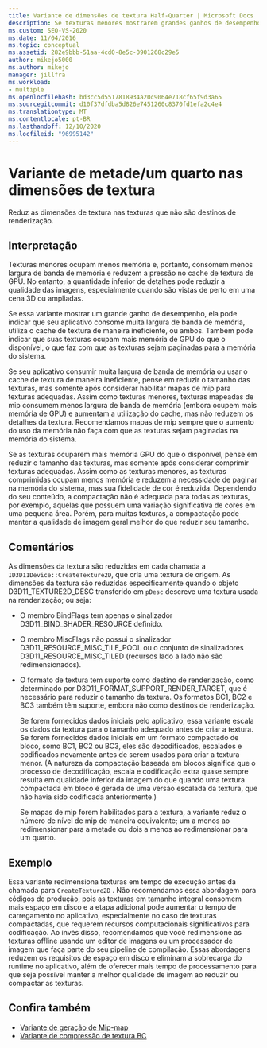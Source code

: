 ```yaml
---
title: Variante de dimensões de textura Half-Quarter | Microsoft Docs
description: Se texturas menores mostrarem grandes ganhos de desempenho, ele sugere pressão de largura de banda de memória ou uso ineficiente do cache de textura de GPU. Considere tornar os tamanhos de textura menores.
ms.custom: SEO-VS-2020
ms.date: 11/04/2016
ms.topic: conceptual
ms.assetid: 282e9bbb-51aa-4cd0-8e5c-0901268c29e5
author: mikejo5000
ms.author: mikejo
manager: jillfra
ms.workload:
- multiple
ms.openlocfilehash: bd3cc5d5517818934a20c9064e718cf65f9d3a65
ms.sourcegitcommit: d10f37dfdba5d826e7451260c8370fd1efa2c4e4
ms.translationtype: MT
ms.contentlocale: pt-BR
ms.lasthandoff: 12/10/2020
ms.locfileid: "96995142"
---
```

# <a name="halfquarter-texture-dimensions-variant"></a>Variante de metade/um quarto nas dimensões de textura
Reduz as dimensões de textura nas texturas que não são destinos de renderização.

## <a name="interpretation"></a>Interpretação
 Texturas menores ocupam menos memória e, portanto, consomem menos largura de banda de memória e reduzem a pressão no cache de textura de GPU. No entanto, a quantidade inferior de detalhes pode reduzir a qualidade das imagens, especialmente quando são vistas de perto em uma cena 3D ou ampliadas.

 Se essa variante mostrar um grande ganho de desempenho, ela pode indicar que seu aplicativo consome muita largura de banda de memória, utiliza o cache de textura de maneira ineficiente, ou ambos. Também pode indicar que suas texturas ocupam mais memória de GPU do que o disponível, o que faz com que as texturas sejam paginadas para a memória do sistema.

 Se seu aplicativo consumir muita largura de banda de memória ou usar o cache de textura de maneira ineficiente, pense em reduzir o tamanho das texturas, mas somente após considerar habilitar mapas de mip para texturas adequadas. Assim como texturas menores, texturas mapeadas de mip consumem menos largura de banda de memória (embora ocupem mais memória de GPU) e aumentam a utilização do cache, mas não reduzem os detalhes da textura. Recomendamos mapas de mip sempre que o aumento do uso da memória não faça com que as texturas sejam paginadas na memória do sistema.

 Se as texturas ocuparem mais memória GPU do que o disponível, pense em reduzir o tamanho das texturas, mas somente após considerar comprimir texturas adequadas. Assim como as texturas menores, as texturas comprimidas ocupam menos memória e reduzem a necessidade de paginar na memória do sistema, mas sua fidelidade de cor é reduzida. Dependendo do seu conteúdo, a compactação não é adequada para todas as texturas, por exemplo, aquelas que possuem uma variação significativa de cores em uma pequena área. Porém, para muitas texturas, a compactação pode manter a qualidade de imagem geral melhor do que reduzir seu tamanho.

## <a name="remarks"></a>Comentários
 As dimensões da textura são reduzidas em cada chamada a `ID3D11Device::CreateTexture2D`, que cria uma textura de origem. As dimensões da textura são reduzidas especificamente quando o objeto D3D11_TEXTURE2D_DESC transferido em `pDesc` descreve uma textura usada na renderização; ou seja:

- O membro BindFlags tem apenas o sinalizador D3D11_BIND_SHADER_RESOURCE definido.

- O membro MiscFlags não possui o sinalizador D3D11_RESOURCE_MISC_TILE_POOL ou o conjunto de sinalizadores D3D11_RESOURCE_MISC_TILED (recursos lado a lado não são redimensionados).

- O formato de textura tem suporte como destino de renderização, como determinado por D3D11_FORMAT_SUPPORT_RENDER_TARGET, que é necessário para reduzir o tamanho da textura. Os formatos BC1, BC2 e BC3 também têm suporte, embora não como destinos de renderização.

  Se forem fornecidos dados iniciais pelo aplicativo, essa variante escala os dados da textura para o tamanho adequado antes de criar a textura. Se forem fornecidos dados iniciais em um formato compactado de bloco, somo BC1, BC2 ou BC3, eles são decodificados, escalados e codificados novamente antes de serem usados para criar a textura menor. (A natureza da compactação baseada em blocos significa que o processo de decodificação, escala e codificação extra quase sempre resulta em qualidade inferior da imagem do que quando uma textura compactada em bloco é gerada de uma versão escalada da textura, que não havia sido codificada anteriormente.)

  Se mapas de mip forem habilitados para a textura, a variante reduz o número de nível de mip de maneira equivalente; um a menos ao redimensionar para a metade ou dois a menos ao redimensionar para um quarto.

## <a name="example"></a>Exemplo
 Essa variante redimensiona texturas em tempo de execução antes da chamada para `CreateTexture2D` . Não recomendamos essa abordagem para códigos de produção, pois as texturas em tamanho integral consomem mais espaço em disco e a etapa adicional pode aumentar o tempo de carregamento no aplicativo, especialmente no caso de texturas compactadas, que requerem recursos computacionais significativos para codificação. Ao invés disso, recomendamos que você redimensione as texturas offline usando um editor de imagens ou um processador de imagem que faça parte do seu pipeline de compilação. Essas abordagens reduzem os requisitos de espaço em disco e eliminam a sobrecarga do runtime no aplicativo, além de oferecer mais tempo de processamento para que seja possível manter a melhor qualidade de imagem ao reduzir ou compactar as texturas.

## <a name="see-also"></a>Confira também
- [Variante de geração de Mip-map](mip-map-generation-variant.md)
- [Variante de compressão de textura BC](bc-texture-compression-variant.md)